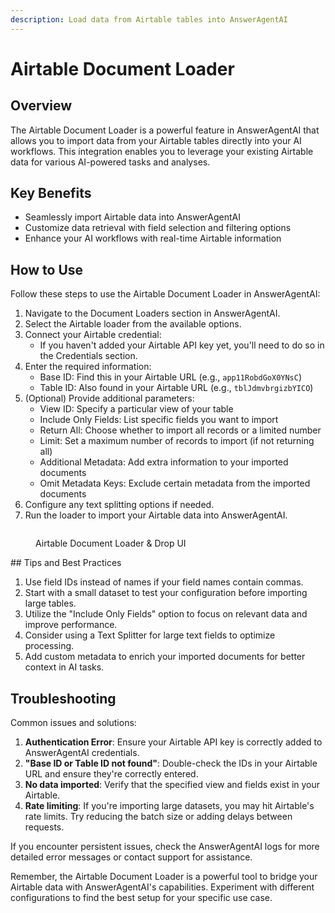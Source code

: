 ```yaml
---
description: Load data from Airtable tables into AnswerAgentAI
---
```


# Airtable Document Loader

## Overview

The Airtable Document Loader is a powerful feature in AnswerAgentAI that allows you to import data from your Airtable tables directly into your AI workflows. This integration enables you to leverage your existing Airtable data for various AI-powered tasks and analyses.

## Key Benefits

-   Seamlessly import Airtable data into AnswerAgentAI
-   Customize data retrieval with field selection and filtering options
-   Enhance your AI workflows with real-time Airtable information

## How to Use

Follow these steps to use the Airtable Document Loader in AnswerAgentAI:

1. Navigate to the Document Loaders section in AnswerAgentAI.
2. Select the Airtable loader from the available options.
3. Connect your Airtable credential:
    - If you haven't added your Airtable API key yet, you'll need to do so in the Credentials section.
4. Enter the required information:
    - Base ID: Find this in your Airtable URL (e.g., `app11RobdGoX0YNsC`)
    - Table ID: Also found in your Airtable URL (e.g., `tblJdmvbrgizbYICO`)
5. (Optional) Provide additional parameters:
    - View ID: Specify a particular view of your table
    - Include Only Fields: List specific fields you want to import
    - Return All: Choose whether to import all records or a limited number
    - Limit: Set a maximum number of records to import (if not returning all)
    - Additional Metadata: Add extra information to your imported documents
    - Omit Metadata Keys: Exclude certain metadata from the imported documents
6. Configure any text splitting options if needed.
7. Run the loader to import your Airtable data into AnswerAgentAI.

<!-- TODO: Screenshot of the Airtable Document Loader configuration panel -->
<figure><img src="/.gitbook/assets/screenshots/airtabledocloader.png" alt="" /><figcaption><p> Airtable Document Loader &#x26; Drop UI</p></figcaption></figure>
## Tips and Best Practices

1. Use field IDs instead of names if your field names contain commas.
2. Start with a small dataset to test your configuration before importing large tables.
3. Utilize the "Include Only Fields" option to focus on relevant data and improve performance.
4. Consider using a Text Splitter for large text fields to optimize processing.
5. Add custom metadata to enrich your imported documents for better context in AI tasks.

## Troubleshooting

Common issues and solutions:

1. **Authentication Error**: Ensure your Airtable API key is correctly added to AnswerAgentAI credentials.
2. **"Base ID or Table ID not found"**: Double-check the IDs in your Airtable URL and ensure they're correctly entered.
3. **No data imported**: Verify that the specified view and fields exist in your Airtable.
4. **Rate limiting**: If you're importing large datasets, you may hit Airtable's rate limits. Try reducing the batch size or adding delays between requests.

If you encounter persistent issues, check the AnswerAgentAI logs for more detailed error messages or contact support for assistance.

Remember, the Airtable Document Loader is a powerful tool to bridge your Airtable data with AnswerAgentAI's capabilities. Experiment with different configurations to find the best setup for your specific use case.
